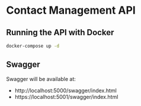 # Contact Management API

## Running the API with Docker

```bash
docker-compose up -d
```

## Swagger

Swagger will be available at:
- http://localhost:5000/swagger/index.html
- https://localhost:5001/swagger/index.html